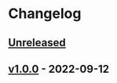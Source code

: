# Changelog

## [Unreleased]

## [v1.0.0] - 2022-09-12

[Unreleased]: https://github.com/cucumber/action-publish-subrepo/compare/v1.0.0...main
[v1.0.0]: https://github.com/cucumber/action-publish-subrepo/compare/v0.0.0...main
